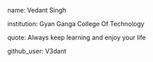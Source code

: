 ﻿name: Vedant Singh

institution: Gyan Ganga College Of Technology

quote: Always keep learning and enjoy your life

github\_user: V3dant
